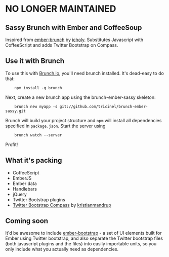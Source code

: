 # NO LONGER MAINTAINED

## Sassy Brunch with Ember and CoffeeSoup
Inspired from [ember-brunch](https://github.com/icholy/ember-brunch) by [icholy](https://github.com/icholy). Substitutes Javascript with CoffeeScript and adds Twitter Bootstrap on Compass.

## Use it with Brunch
To use this with [Brunch.io](http://brunch.io), you'll need brunch installed. It's dead-easy to do that:

		npm install -g brunch

Next, create a new brunch app using the brunch-ember-sassy skeleton:

		brunch new myapp -s git://github.com/tricinel/brunch-ember-sassy.git

Brunch will build your project structure and `npm` will install all dependencies specified in `package.json`. Start the server using

		brunch watch --server

Profit!

## What it's packing

* CoffeeScript
* EmberJS
* Ember data
* Handlebars
* jQuery
* Twitter Bootstrap plugins
* [Twitter Bootstrap Compass](https://github.com/kristianmandrup/compass-twitter-bootstrap) by [kristianmandrup](https://github.com/kristianmandrup)

## Coming soon

It'd be awesome to include [ember-bootstrap](https://github.com/emberjs-addons/ember-bootstrap) - a set of UI elements built for Ember using Twitter bootstrap, and also separate the Twitter bootstrap files (both javascript plugins and the files) into easily importable units, so you only include what you actually need as dependencies.
